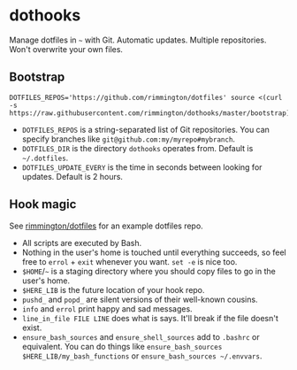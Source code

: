 dothooks
========

Manage dotfiles in `~` with Git. Automatic updates. Multiple repositories. Won't overwrite your own files.

Bootstrap
---------

```
DOTFILES_REPOS='https://github.com/rimmington/dotfiles' source <(curl -s https://raw.githubusercontent.com/rimmington/dothooks/master/bootstrap)
```

* `DOTFILES_REPOS` is a string-separated list of Git repositories. You can specify branches like `git@github.com:my/myrepo#mybranch`.
* `DOTFILES_DIR` is the directory `dothooks` operates from. Default is `~/.dotfiles`.
* `DOTFILES_UPDATE_EVERY` is the time in seconds between looking for updates. Default is 2 hours.

Hook magic
----------

See [rimmington/dotfiles](https://github.com/rimmington/dotfiles) for an example dotfiles repo.

* All scripts are executed by Bash.
* Nothing in the user's home is touched until everything succeeds, so feel free to `errol` + `exit` whenever you want. `set -e` is nice too.
* `$HOME`/`~` is a staging directory where you should copy files to go in the user's home.
* `$HERE_LIB` is the future location of your hook repo.
* `pushd_` and `popd_` are silent versions of their well-known cousins.
* `info` and `errol` print happy and sad messages.
* `line_in_file FILE LINE` does what is says. It'll break if the file doesn't exist.
* `ensure_bash_sources` and `ensure_shell_sources` add to `.bashrc` or equivalent. You can do things like `ensure_bash_sources $HERE_LIB/my_bash_functions` or `ensure_bash_sources ~/.envvars`.
